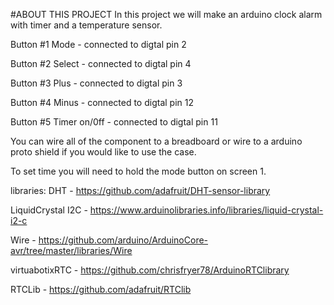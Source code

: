 #ABOUT THIS PROJECT
In this project we will make an arduino clock alarm with timer and a temperature sensor.

Button #1 Mode - connected to digtal pin 2

Button #2 Select - connected to digtal pin 4

Button #3 Plus - connected to digtal pin 3

Button #4 Minus - connected to digtal pin 12

Button #5 Timer on/0ff - connected to digtal pin 11

You can wire all of the component to a breadboard or wire to a arduino proto shield if you would like to use the case.

To set time you will need to hold the mode button on screen 1.

libraries:
DHT - https://github.com/adafruit/DHT-sensor-library

LiquidCrystal I2C - https://www.arduinolibraries.info/libraries/liquid-crystal-i2-c

Wire - https://github.com/arduino/ArduinoCore-avr/tree/master/libraries/Wire

virtuabotixRTC - https://github.com/chrisfryer78/ArduinoRTClibrary

RTCLib - https://github.com/adafruit/RTClib
